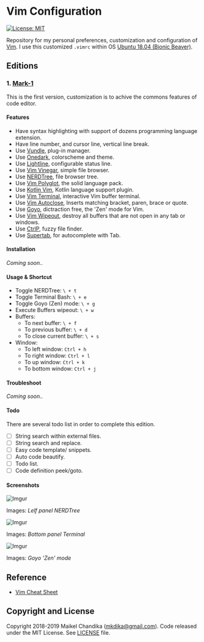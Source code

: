 # Vim Configuration

[![License: MIT](https://img.shields.io/badge/License-MIT-blue.svg)](/LICENSE)

Repository for my personal preferences, customization and configuration of [Vim](https://www.vim.org/).
I use this customized `.vimrc` within OS [Ubuntu 18.04 (Bionic Beaver)](http://releases.ubuntu.com/18.04/).

## Editions

### 1. [Mark-1](/mark1/)

This is the first version, customization is to achive the commons features of code editor.

#### Features

- Have syntax highlighting with support of dozens programming language extension.
- Have line number, and cursor line, vertical line break.
- Use [Vundle](https://github.com/VundleVim/Vundle.vim), plug-in manager.
- Use [Onedark](https://github.com/joshdick/onedark.vim), colorscheme and theme.
- Use [Lightline](https://github.com/itchyny/lightline.vim), configurable status line.
- Use [Vim Vinegar](https://github.com/tpope/vim-vinegar), simple file browser.
- Use [NERDTree](https://github.com/scrooloose/nerdtree), file browser tree.
- Use [Vim Polyglot](https://github.com/sheerun/vim-polyglot), the solid language pack.
- Use [Kotlin Vim](https://github.com/udalov/kotlin-vim), Kotlin language support plugin.
- Use [Vim Terminal](https://github.com/tc50cal/vim-terminal), interactive Vim buffer terminal.
- Use [Vim Autoclose](https://github.com/spf13/vim-autoclose), Inserts matching bracket, paren, brace or quote.
- Use [Goyo](https://github.com/junegunn/goyo.vim), dictraction free, the 'Zen' mode for Vim.
- Use [Vim Wipeout](https://github.com/artnez/vim-wipeout), destroy all buffers that are not open in any tab or windows.
- Use [CtrlP](https://github.com/ctrlpvim/ctrlp.vim), fuzzy file finder. 
- Use [Supertab](https://github.com/ervandew/supertab), for autocomplete with Tab.    


#### Installation

_Coming soon.._


#### Usage & Shortcut

- Toggle NERDTree: `\ + t`
- Toggle Terminal Bash: `\ + e`
- Toggle Goyo (Zen) mode: `\ + g`
- Execute Buffers wipeout: `\ + w`
- Buffers:
  - To next buffer: `\ + f`
  - To previous buffer: `\ + d`
  - To close current buffer: `\ + s`
- Window:
  - To left window: `Ctrl + h`
  - To right window: `Ctrl + l`
  - To up window: `Ctrl + k`
  - To bottom window: `Ctrl + j`


#### Troubleshoot

_Coming soon.._

#### Todo

There are several todo list in order to complete this edition.

- [ ] String search within external files.
- [ ] String search and replace.
- [ ] Easy code template/ snippets.
- [ ] Auto code beautify.
- [ ] Todo list.
- [ ] Code definition peek/goto.

#### Screenshots

![Imgur](https://i.imgur.com/OlyMTf7.png)

Images: _Lelf panel NERDTree_

![Imgur](https://i.imgur.com/WYvXBRB.png)

Images: _Bottom panel Terminal_

![Imgur](https://i.imgur.com/ZJIPCeB.png)

Images: _Goyo 'Zen' mode_

## Reference

- [Vim Cheat Sheet](https://i.imgur.com/Q0pQUWV.jpg)


## Copyright and License

Copyright 2018-2019 Maikel Chandika (mkdika@gmail.com). Code released under the
MIT License. See [LICENSE](/LICENSE) file.

